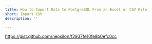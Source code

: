 ```yaml
---
title: How to Import Data to PostgreSQL From an Excel or CSV File
short: Import CSV
description: ''

---
```

https://gist.github.com/nepsilon/f2937fe10fe8b0efc0cc
